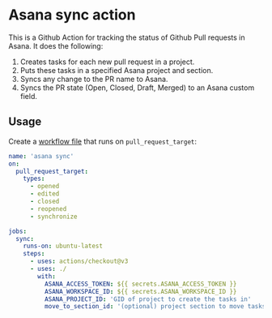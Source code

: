 # Asana sync action

This is a Github Action for tracking the status of Github Pull requests in Asana. It does the following:
 1. Creates tasks for each new pull request in a project.
 2. Puts these tasks in a specified Asana project and section.
 3. Syncs any change to the PR name to Asana.
 4. Syncs the PR state (Open, Closed, Draft, Merged) to an Asana custom field.

## Usage

Create a [workflow file](./.github/workflows/asana.yml) that runs on `pull_request_target`:

```yml
name: 'asana sync'
on:
  pull_request_target:
    types:
      - opened
      - edited
      - closed
      - reopened
      - synchronize

jobs:
  sync:
    runs-on: ubuntu-latest
    steps:
      - uses: actions/checkout@v3
      - uses: ./
        with:
          ASANA_ACCESS_TOKEN: ${{ secrets.ASANA_ACCESS_TOKEN }}
          ASANA_WORKSPACE_ID: ${{ secrets.ASANA_WORKSPACE_ID }}
          ASANA_PROJECT_ID: 'GID of project to create the tasks in'
          move_to_section_id: '(optional) project section to move tasks to'
```
